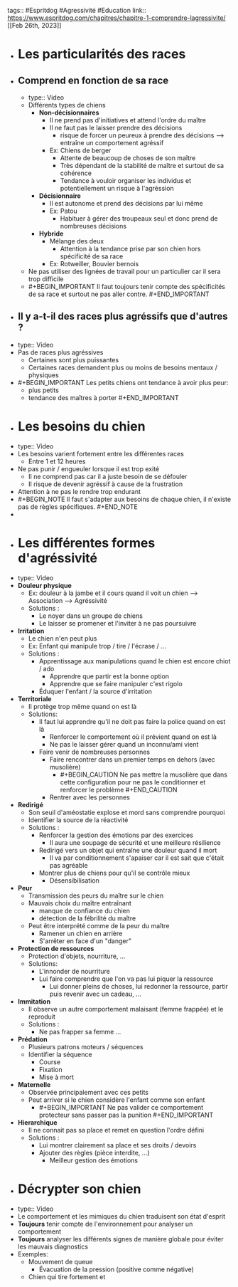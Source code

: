 tags:: #Espritdog #Agressivité #Education 
link:: https://www.espritdog.com/chapitres/chapitre-1-comprendre-lagressivite/
[[Feb 26th, 2023]]

- # Les particularités des races
- ## Comprend en fonction de sa race
	- type:: Video
	- Différents types de chiens
		- **Non-décisionnaires**
			- Il ne prend pas d'initiatives et attend l'ordre du maître
			- Il ne faut pas le laisser prendre des décisions
				- risque de forcer un peureux à prendre des décisions --> entraîne un comportement agréssif
			- Ex: Chiens de berger
				- Attente de beaucoup de choses de son maître
				- Très dépendant de la stabilité de maître et surtout de sa cohérence
				- Tendance à vouloir organiser les individus et potentiellement un risque à l'agréssion
		- **Décisionnaire**
			- Il est autonome et prend des décisions par lui même
			- Ex: Patou
				- Habituer à gérer des troupeaux seul et donc prend de nombreuses décisions
		- **Hybride**
			- Mélange des deux
				- Attention à la tendance prise par son chien hors spécificité de sa race
			- Ex: Rotweiller, Bouvier bernois
	- Ne pas utiliser des lignées de travail pour un particulier car il sera trop difficile
	- #+BEGIN_IMPORTANT
	  Il faut toujours tenir compte des spécificités de sa race et surtout ne pas aller contre.
	  #+END_IMPORTANT
- ## Il y a-t-il des races plus agréssifs que d'autres ?
- type:: Video
- Pas de races plus agréssives
	- Certaines sont plus puissantes
	- Certaines races demandent plus ou moins de besoins mentaux / physiques
- #+BEGIN_IMPORTANT
  Les petits chiens ont tendance à avoir plus peur: 
    - plus petits
    - tendance des maîtres à porter
  #+END_IMPORTANT
- # Les besoins du chien
- type:: Video
- Les besoins varient fortement entre les différentes races
	- Entre 1 et 12 heures
- Ne pas punir / engueuler lorsque il est trop exité
	- Il ne comprend pas car il a juste besoin de se défouler
	- Il risque de devenir agréssif à cause de la frustration
- Attention à ne pas le rendre trop endurant
- #+BEGIN_NOTE
  Il faut s'adapter aux besoins de chaque chien, il n'existe pas de règles spécifiques.
  #+END_NOTE
-
- # Les différentes formes d'agréssivité
- type:: Video
- **Douleur physique**
	- Ex: douleur à la jambe et il cours quand il voit un chien --> Association --> Agréssivité
	- Solutions :
		- Le noyer dans un groupe de chiens
		- Le laisser se promener et l'inviter à ne pas poursuivre
- **Irritation**
	- Le chien n'en peut plus
	- Ex: Enfant qui manipule trop / tire / l'écrase / ...
	- Solutions :
		- Apprentissage aux manipulations quand le chien est encore chiot / ado
			- Apprendre que partir est la bonne option
			- Apprendre que se faire manipuler c'est rigolo
		- Éduquer l'enfant / la source d'irritation
- **Territoriale**
	- Il protège trop même quand on est là
	- Solutions:
		- Il faut lui apprendre qu'il ne doit pas faire la police quand on est là
			- Renforcer le comportement où il prévient quand on est là
			- Ne pas le laisser gérer quand un inconnu/ami vient
		- Faire venir de nombreuses personnes
			- Faire rencontrer dans un premier temps en dehors (avec musolière)
				- #+BEGIN_CAUTION
				  Ne pas mettre la musolière que dans cette configuration pour ne pas le conditionner et renforcer le problème
				  #+END_CAUTION
			- Rentrer avec les personnes
- **Redirigé**
	- Son seuil d'améostatie explose et mord sans comprendre pourquoi
	- Identifier la source de la réactivité
	- Solutions :
		- Renforcer la gestion des émotions par des exercices
			- Il aura une soupage de sécurité et une meilleure résilience
		- Redirigé vers un objet qui entraîne une douleur quand il mort
			- Il va par conditionnement s'apaiser car il est sait que c'était pas agréable
		- Montrer plus de chiens pour qu'il se contrôle mieux
			- Désensibilisation
- **Peur**
	- Transmission des peurs du maître sur le chien
	- Mauvais choix du maître entraînant
		- manque de confiance du chien
		- détection de la fébrilité du maître
	- Peut être interprété comme de la peur du maître
		- Ramener un chien en arrière
		- S'arrêter en face d'un "danger"
- **Protection de ressources**
	- Protection d'objets, nourriture, ...
	- Solutions:
		- L'innonder de nourriture
		- Lui faire comprendre que l'on va pas lui piquer la ressource
			- Lui donner pleins de choses, lui redonner la ressource, partir puis revenir avec un cadeau, ...
- **Immitation**
	- Il observe un autre comportement malaisant (femme frappée) et le reproduit
	- Solutions :
		- Ne pas frapper sa femme ...
- **Prédation**
	- Plusieurs patrons moteurs / séquences
	- Identifier la séquence
		- Course
		- Fixation
		- Mise à mort
- **Maternelle**
	- Observée principalement avec ces petits
	- Peut arriver si le chien considère l'enfant comme son enfant
		- #+BEGIN_IMPORTANT
		  Ne pas valider ce comportement protecteur sans passer pas la punition
		  #+END_IMPORTANT
- **Hierarchique**
	- Il ne connait pas sa place et remet en question l'ordre défini
	- Solutions :
		- Lui montrer clairement sa place et ses droits / devoirs
		- Ajouter des règles (pièce interdite, ...)
			- Meilleur gestion des émotions
- # Décrypter son chien
- type:: Video
- Le comportement et les mimiques du chien traduisent son état d'esprit
- **Toujours** tenir compte de l'environnement pour analyser un comportement
- **Toujours** analyser les différents signes de manière globale pour éviter les mauvais diagnostics
- Exemples:
	- Mouvement de queue
		- Évacuation de la pression (positive comme négative)
	- Chien qui tire fortement et